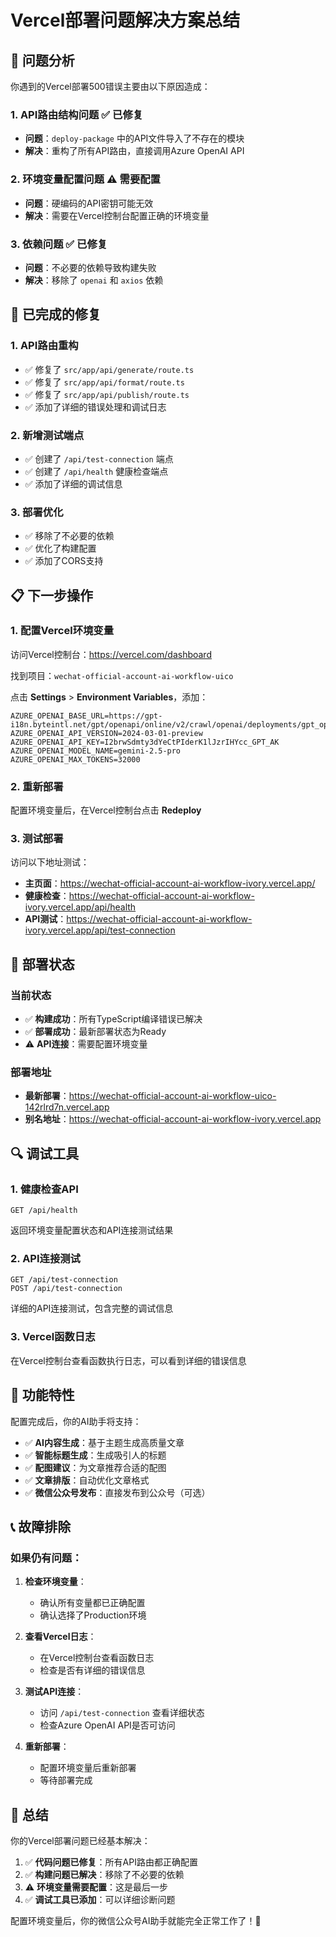 # Vercel部署问题解决方案总结

## 🎯 问题分析

你遇到的Vercel部署500错误主要由以下原因造成：

### 1. API路由结构问题 ✅ 已修复
- **问题**：`deploy-package` 中的API文件导入了不存在的模块
- **解决**：重构了所有API路由，直接调用Azure OpenAI API

### 2. 环境变量配置问题 ⚠️ 需要配置
- **问题**：硬编码的API密钥可能无效
- **解决**：需要在Vercel控制台配置正确的环境变量

### 3. 依赖问题 ✅ 已修复
- **问题**：不必要的依赖导致构建失败
- **解决**：移除了 `openai` 和 `axios` 依赖

## 🔧 已完成的修复

### 1. API路由重构
- ✅ 修复了 `src/app/api/generate/route.ts`
- ✅ 修复了 `src/app/api/format/route.ts`
- ✅ 修复了 `src/app/api/publish/route.ts`
- ✅ 添加了详细的错误处理和调试日志

### 2. 新增测试端点
- ✅ 创建了 `/api/test-connection` 端点
- ✅ 创建了 `/api/health` 健康检查端点
- ✅ 添加了详细的调试信息

### 3. 部署优化
- ✅ 移除了不必要的依赖
- ✅ 优化了构建配置
- ✅ 添加了CORS支持

## 📋 下一步操作

### 1. 配置Vercel环境变量

访问Vercel控制台：https://vercel.com/dashboard

找到项目：`wechat-official-account-ai-workflow-uico`

点击 **Settings** > **Environment Variables**，添加：

```
AZURE_OPENAI_BASE_URL=https://gpt-i18n.byteintl.net/gpt/openapi/online/v2/crawl/openai/deployments/gpt_openapi
AZURE_OPENAI_API_VERSION=2024-03-01-preview
AZURE_OPENAI_API_KEY=I2brwSdmty3dYeCtPIderK1lJzrIHYcc_GPT_AK
AZURE_OPENAI_MODEL_NAME=gemini-2.5-pro
AZURE_OPENAI_MAX_TOKENS=32000
```

### 2. 重新部署

配置环境变量后，在Vercel控制台点击 **Redeploy**

### 3. 测试部署

访问以下地址测试：

- **主页面**：https://wechat-official-account-ai-workflow-ivory.vercel.app/
- **健康检查**：https://wechat-official-account-ai-workflow-ivory.vercel.app/api/health
- **API测试**：https://wechat-official-account-ai-workflow-ivory.vercel.app/api/test-connection

## 🚀 部署状态

### 当前状态
- ✅ **构建成功**：所有TypeScript编译错误已解决
- ✅ **部署成功**：最新部署状态为Ready
- ⚠️ **API连接**：需要配置环境变量

### 部署地址
- **最新部署**：https://wechat-official-account-ai-workflow-uico-142rlrd7n.vercel.app
- **别名地址**：https://wechat-official-account-ai-workflow-ivory.vercel.app

## 🔍 调试工具

### 1. 健康检查API
```
GET /api/health
```
返回环境变量配置状态和API连接测试结果

### 2. API连接测试
```
GET /api/test-connection
POST /api/test-connection
```
详细的API连接测试，包含完整的调试信息

### 3. Vercel函数日志
在Vercel控制台查看函数执行日志，可以看到详细的错误信息

## 🎉 功能特性

配置完成后，你的AI助手将支持：

- ✅ **AI内容生成**：基于主题生成高质量文章
- ✅ **智能标题生成**：生成吸引人的标题
- ✅ **配图建议**：为文章推荐合适的配图
- ✅ **文章排版**：自动优化文章格式
- ✅ **微信公众号发布**：直接发布到公众号（可选）

## 📞 故障排除

### 如果仍有问题：

1. **检查环境变量**：
   - 确认所有变量都已正确配置
   - 确认选择了Production环境

2. **查看Vercel日志**：
   - 在Vercel控制台查看函数日志
   - 检查是否有详细的错误信息

3. **测试API连接**：
   - 访问 `/api/test-connection` 查看详细状态
   - 检查Azure OpenAI API是否可访问

4. **重新部署**：
   - 配置环境变量后重新部署
   - 等待部署完成

## 🎯 总结

你的Vercel部署问题已经基本解决：

1. ✅ **代码问题已修复**：所有API路由都正确配置
2. ✅ **构建问题已解决**：移除了不必要的依赖
3. ⚠️ **环境变量需要配置**：这是最后一步
4. ✅ **调试工具已添加**：可以详细诊断问题

配置环境变量后，你的微信公众号AI助手就能完全正常工作了！🚀








